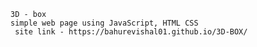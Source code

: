     3D - box
    simple web page using JavaScript, HTML CSS
     site link - https://bahurevishal01.github.io/3D-BOX/
